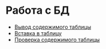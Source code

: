 # Работа с БД

- [Вывод содержимого таблицы]( show/Show.md "c:run")
- [Вставка в таблицу]( set/Set.md "c:run")
- [Проверка содержимого таблицы]( check/Check.md "c:run")

